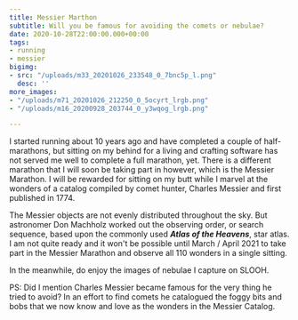```yaml
---
title: Messier Marthon
subtitle: Will you be famous for avoiding the comets or nebulae?
date: 2020-10-28T22:00:00.000+00:00
tags:
- running
- messier
bigimg:
- src: "/uploads/m33_20201026_233548_0_7bnc5p_l.png"
  desc: ''
more_images:
- "/uploads/m71_20201026_212250_0_5ocyrt_lrgb.png"
- "/uploads/m16_20200928_203744_0_y3wqog_lrgb.png"

---
```

I started running about 10 years ago and have completed a couple of half-marathons, but sitting on my behind for a living and crafting software has not served me well to complete a full marathon, yet. There is a different marathon that I will soon be taking part in however, which is the Messier Marathon. I will be rewarded for sitting on my butt while I marvel at the wonders of a catalog compiled by comet hunter, Charles Messier and first published in 1774.

The Messier objects are not evenly distributed throughout the sky. But astronomer Don Machholz worked out the observing order, or search sequence, based upon the commonly used **_Atlas of the Heavens_**, star atlas. I am not quite ready and it won't be possible until March / April 2021 to take part in the Messier Marathon and observe all 110 wonders in a single sitting.

In the meanwhile, do enjoy the images of nebulae I capture on SLOOH.

PS: Did I mention Charles Messier became famous for the very thing he tried to avoid? In an effort to find comets he catalogued the foggy bits and bobs that we now know and love as the wonders in the Messier Catalog.